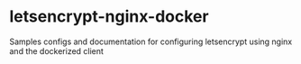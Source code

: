# letsencrypt-nginx-docker
Samples configs and documentation for configuring letsencrypt using nginx and the dockerized client
